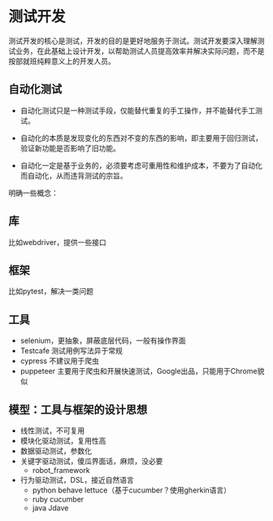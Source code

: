 # 测试开发

测试开发的核心是测试，开发的目的是更好地服务于测试。测试开发要深入理解测试业务，在此基础上设计开发，以帮助测试人员提高效率并解决实际问题，而不是按部就班纯粹意义上的开发人员。

## 自动化测试

- 自动化测试只是一种测试手段，仅能替代重复的手工操作，并不能替代手工测试。

- 自动化的本质是发现变化的东西对不变的东西的影响，即主要用于回归测试，验证新功能是否影响了旧功能。

- 自动化一定是基于业务的，必须要考虑可重用性和维护成本，不要为了自动化而自动化，从而违背测试的宗旨。

明确一些概念：

## 库

比如webdriver，提供一些接口

## 框架

比如pytest，解决一类问题

## 工具

- selenium，更抽象，屏蔽底层代码，一般有操作界面
- Testcafe 测试用例写法异于常规
- cypress 不建议用于爬虫
- puppeteer 主要用于爬虫和开展快速测试，Google出品，只能用于Chrome貌似

## 模型：工具与框架的设计思想

- 线性测试，不可复用
- 模块化驱动测试，复用性高
- 数据驱动测试，参数化
- 关键字驱动测试，傻瓜界面话，麻烦，没必要
  - robot_framework
- 行为驱动测试，DSL，接近自然语言
  - python behave lettuce（基于cucumber？使用gherkin语言）
  - ruby cucumber
  - java Jdave
